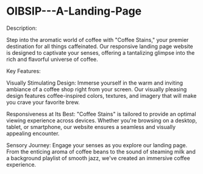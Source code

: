 # OIBSIP---A-Landing-Page
Description:

Step into the aromatic world of coffee with "Coffee Stains," your premier destination for all things caffeinated. Our responsive landing page website is designed to captivate your senses, offering a tantalizing glimpse into the rich and flavorful universe of coffee.

Key Features:

Visually Stimulating Design: Immerse yourself in the warm and inviting ambiance of a coffee shop right from your screen. Our visually pleasing design features coffee-inspired colors, textures, and imagery that will make you crave your favorite brew.

Responsiveness at Its Best: "Coffee Stains" is tailored to provide an optimal viewing experience across devices. Whether you're browsing on a desktop, tablet, or smartphone, our website ensures a seamless and visually appealing encounter.

Sensory Journey: Engage your senses as you explore our landing page. From the enticing aroma of coffee beans to the sound of steaming milk and a background playlist of smooth jazz, we've created an immersive coffee experience.

